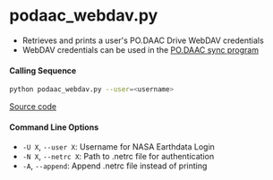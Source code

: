 podaac_webdav.py
====================

 - Retrieves and prints a user's PO.DAAC Drive WebDAV credentials
 - WebDAV credentials can be used in the [PO.DAAC sync program](https://github.com/tsutterley/read-GRACE-harmonics/blob/main/scripts/podaac_grace_sync.py)

#### Calling Sequence
```bash
python podaac_webdav.py --user=<username>
```
[Source code](https://github.com/tsutterley/read-GRACE-harmonics/blob/main/scripts/podaac_webdav.py)

#### Command Line Options
 - `-U X`, `--user X`: Username for NASA Earthdata Login
 - `-N X`, `--netrc X`: Path to .netrc file for authentication
 - `-A`, `--append`: Append .netrc file instead of printing